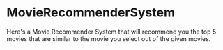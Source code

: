 # MovieRecommenderSystem
Here's a Movie Recommender System that will recommend you the top 5 movies that are similar to the movie you select out of the given movies.
